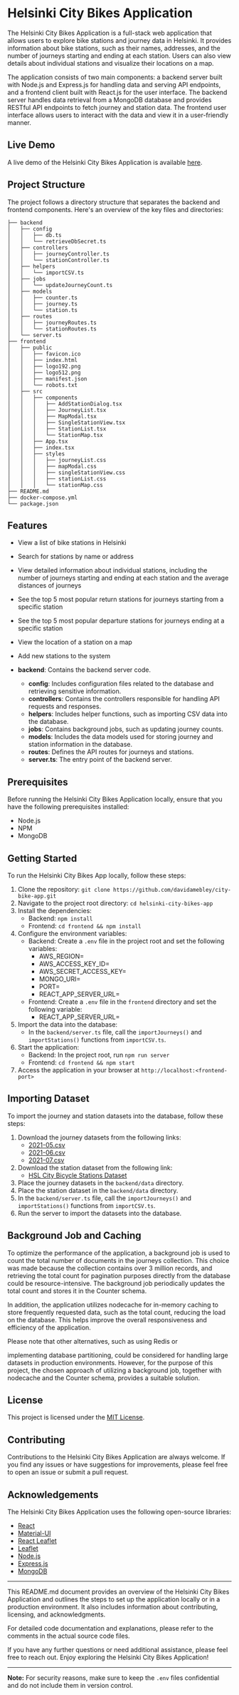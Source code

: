 # Helsinki City Bikes Application

The Helsinki City Bikes Application is a full-stack web application that allows users to explore bike stations and journey data in Helsinki. It provides information about bike stations, such as their names, addresses, and the number of journeys starting and ending at each station. Users can also view details about individual stations and visualize their locations on a map.

The application consists of two main components: a backend server built with Node.js and Express.js for handling data and serving API endpoints, and a frontend client built with React.js for the user interface. The backend server handles data retrieval from a MongoDB database and provides RESTful API endpoints to fetch journey and station data. The frontend user interface allows users to interact with the data and view it in a user-friendly manner.

## Live Demo

A live demo of the Helsinki City Bikes Application is available [here](https://helsinki-city-bikes-app.herokuapp.com/).

## Project Structure

The project follows a directory structure that separates the backend and frontend components. Here's an overview of the key files and directories:

```
├── backend
│   ├── config
│   │   ├── db.ts
│   │   └── retrieveDbSecret.ts
│   ├── controllers
│   │   ├── journeyController.ts
│   │   └── stationController.ts
│   ├── helpers
│   │   └── importCSV.ts
│   ├── jobs
│   │   └── updateJourneyCount.ts
│   ├── models
│   │   ├── counter.ts
│   │   ├── journey.ts
│   │   └── station.ts
│   ├── routes
│   │   ├── journeyRoutes.ts
│   │   └── stationRoutes.ts
│   └── server.ts
├── frontend
│   ├── public
│   │   ├── favicon.ico
│   │   ├── index.html
│   │   ├── logo192.png
│   │   ├── logo512.png
│   │   ├── manifest.json
│   │   └── robots.txt
│   ├── src
│   │   ├── components
│   │   │   ├── AddStationDialog.tsx
│   │   │   ├── JourneyList.tsx
│   │   │   ├── MapModal.tsx
│   │   │   ├── SingleStationView.tsx
│   │   │   ├── StationList.tsx
│   │   │   └── StationMap.tsx
│   │   ├── App.tsx
│   │   ├── index.tsx
│   │   ├── styles
│   │   │   ├── journeyList.css
│   │   │   ├── mapModal.css
│   │   │   ├── singleStationView.css
│   │   │   ├── stationList.css
│   │   │   └── stationMap.css
├── README.md
├── docker-compose.yml
└── package.json
```
## Features

- View a list of bike stations in Helsinki
- Search for stations by name or address
- View detailed information about individual stations, including the number of journeys starting and ending at each station and the average distances of journeys
- See the top 5 most popular return stations for journeys starting from a specific station
- See the top 5 most popular departure stations for journeys ending at a specific station
- View the location of a station on a map
- Add new stations to the system


- **backend**: Contains the backend server code.
  - **config**: Includes configuration files related to the database and retrieving sensitive information.
  - **controllers**: Contains the controllers responsible for handling API requests and responses.
  - **helpers**: Includes helper functions, such as importing CSV data into the database.
  - **jobs**: Contains background jobs, such as updating journey counts.
  - **models**: Includes the data models used for storing journey and station information in the database.
  - **routes**: Defines the API routes for journeys and stations.
  - **server.ts**: The entry point of the backend server.

## Prerequisites

Before running the Helsinki City Bikes Application locally, ensure that you have the following prerequisites installed:

- Node.js
- NPM
- MongoDB


## Getting Started

To run the Helsinki City Bikes App locally, follow these steps:

1. Clone the repository: `git clone https://github.com/davidamebley/city-bike-app.git`
2. Navigate to the project root directory: `cd helsinki-city-bikes-app`
3. Install the dependencies:
   - Backend: `npm install`
   - Frontend: `cd frontend && npm install`
4. Configure the environment variables:
   - Backend: Create a `.env` file in the project root and set the following variables:
     - AWS_REGION=<your-aws-region>
     - AWS_ACCESS_KEY_ID=<your-aws-access-key-id>
     - AWS_SECRET_ACCESS_KEY=<your-aws-secret-access-key>
     - MONGO_URI=<your-mongodb-uri>
     - PORT=<backend-server-port>
     - REACT_APP_SERVER_URL=<backend-server-url>
   - Frontend: Create a `.env` file in the `frontend` directory and set the following variable:
     - REACT_APP_SERVER_URL=<backend-server-url>
5. Import the data into the database:
   - In the `backend/server.ts` file, call the `importJourneys()` and `importStations()` functions from `importCSV.ts`.
6. Start the application:
   - Backend: In the project root, run `npm run server`
   - Frontend: `cd frontend && npm start`
7. Access the application in your browser at `http://localhost:<frontend-port>`

## Importing Dataset

To import the journey and station datasets into the database, follow these steps:

1. Download the journey datasets from the following links:
   - [2021-05.csv](https://dev.hsl.fi/citybikes/od-trips-2021/2021-05.csv)
   - [2021-06.csv](https://dev.hsl.fi/citybikes/od-trips-2021/2021-06.csv)
   - [2021-07.csv](https://dev.hsl.fi/citybikes/od-trips-2021/2021-07.csv)
2. Download the station dataset from the following link:
   - [HSL City Bicycle Stations Dataset](https://opendata.arcgis.com/datasets/726277c507ef4914b0aec3cbcfcbfafc_0.csv)
3. Place the journey datasets in the `backend/data` directory.
4. Place the station dataset in the `backend/data` directory.
5. In the `backend/server.ts` file, call the `importJourneys()` and `importStations()` functions from `importCSV.ts`.
6. Run the server to import the datasets into the database.

## Background Job and Caching

To optimize the performance of the application, a background job is used to count the total number of documents in the journeys collection. This choice was made because the collection contains over 3 million records, and retrieving the total count for pagination purposes directly from the database could be resource-intensive. The background job periodically updates the total count and stores it in the Counter schema. 

In addition, the application utilizes nodecache for in-memory caching to store frequently requested data, such as the total count, reducing the load on the database. This helps improve the overall responsiveness and efficiency of the application.

Please note that other alternatives, such as using Redis or

 implementing database partitioning, could be considered for handling large datasets in production environments. However, for the purpose of this project, the chosen approach of utilizing a background job, together with nodecache and the Counter schema, provides a suitable solution.

## License

This project is licensed under the [MIT License](LICENSE).

## Contributing

Contributions to the Helsinki City Bikes Application are always welcome. If you find any issues or have suggestions for improvements, please feel free to open an issue or submit a pull request.

## Acknowledgements

The Helsinki City Bikes Application uses the following open-source libraries:

- [React](https://reactjs.org/)
- [Material-UI](https://mui.com/)
- [React Leaflet](https://react-leaflet.js.org/)
- [Leaflet](https://leafletjs.com/)
- [Node.js](https://nodejs.org/)
- [Express.js](https://expressjs.com/)
- [MongoDB](https://www.mongodb.com/)

---

This README.md document provides an overview of the Helsinki City Bikes Application and outlines the steps to set up the application locally or in a production environment. It also includes information about contributing, licensing, and acknowledgments.

For detailed code documentation and explanations, please refer to the comments in the actual source code files.

If you have any further questions or need additional assistance, please feel free to reach out. Enjoy exploring the Helsinki City Bikes Application!

---

**Note:** For security reasons, make sure to keep the `.env` files confidential and do not include them in version control.